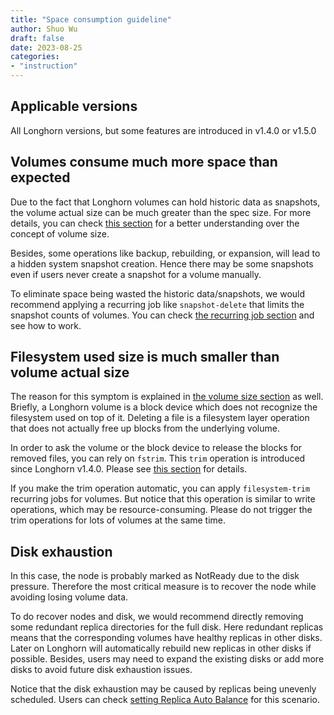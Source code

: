```yaml
---
title: "Space consumption guideline"
author: Shuo Wu
draft: false
date: 2023-08-25
categories:
- "instruction"
---
```


## Applicable versions

All Longhorn versions, but some features are introduced in v1.4.0 or v1.5.0

## Volumes consume much more space than expected

Due to the fact that Longhorn volumes can hold historic data as snapshots, the volume actual size can be much greater than the spec size. For more details, you can check [this section](../../docs/1.5.1/volumes-and-nodes/volume-size/#volume-actual-size) for a better understanding over the concept of volume size.

Besides, some operations like backup, rebuilding, or expansion, will lead to a hidden system snapshot creation. Hence there may be some snapshots even if users never create a snapshot for a volume manually.

To eliminate space being wasted the historic data/snapshots, we would recommend applying a recurring job like `snapshot-delete` that limits the snapshot counts of volumes. You can check [the recurring job section](../../docs/1.5.1/snapshots-and-backups/scheduling-backups-and-snapshots) and see how to work.

## Filesystem used size is much smaller than volume actual size

The reason for this symptom is explained in [the volume size section](../../docs/1.5.1/volumes-and-nodes/volume-size/#volume-actual-size) as well. Briefly, a Longhorn volume is a block device which does not recognize the filesystem used on top of it. Deleting a file is a filesystem layer operation that does not actually free up blocks from the underlying volume.

In order to ask the volume or the block device to release the blocks for removed files, you can rely on `fstrim`. This `trim` operation is introduced since Longhorn v1.4.0. Please see [this section](../../docs/1.5.1/volumes-and-nodes/trim-filesystem) for details.

If you make the trim operation automatic, you can apply `filesystem-trim` recurring jobs for volumes. But notice that this operation is similar to write operations, which may be resource-consuming. Please do not trigger the trim operations for lots of volumes at the same time.

## Disk exhaustion

In this case, the node is probably marked as NotReady due to the disk pressure. Therefore the most critical measure is to recover the node while avoiding losing volume data.

To do recover nodes and disk, we would recommend directly removing some redundant replica directories for the full disk. Here redundant replicas means that the corresponding volumes have healthy replicas in other disks. Later on Longhorn will automatically rebuild new replicas in other disks if possible.
Besides, users may need to expand the existing disks or add more disks to avoid future disk exhaustion issues.

Notice that the disk exhaustion may be caused by replicas being unevenly scheduled. Users can check [setting Replica Auto Balance](../../docs/1.5.1/high-availability/auto-balance-replicas) for this scenario.

